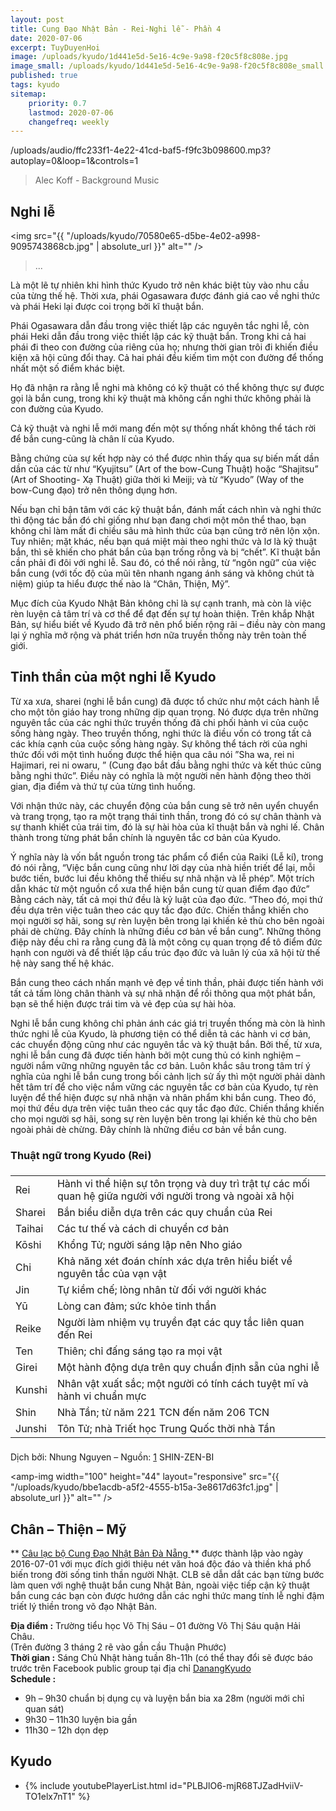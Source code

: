 ```yaml
---
layout: post
title: Cung Đạo Nhật Bản - Rei-Nghi lễ - Phần 4
date: 2020-07-06
excerpt: TuyDuyenHoi
image: /uploads/kyudo/1d441e5d-5e16-4c9e-9a98-f20c5f8c808e.jpg
image_small: /uploads/kyudo/1d441e5d-5e16-4c9e-9a98-f20c5f8c808e_small.jpg
published: true
tags: kyudo
sitemap:
    priority: 0.7
    lastmod: 2020-07-06
    changefreq: weekly
---
```


<p>/uploads/audio/ffc233f1-4e22-41cd-baf5-f9fc3b098600.mp3?autoplay=0&loop=1&controls=1</p>
<blockquote>Alec Koff - Background Music</blockquote>

## Nghi lễ

<span class="image fit"><img src="{{ "/uploads/kyudo/70580e65-d5be-4e02-a998-9095743868cb.jpg" | absolute_url }}" alt="" /></span>
<blockquote>...</blockquote>

Là một lẽ tự nhiên khi hình thức Kyudo trở nên khác biệt tùy vào nhu cầu của từng thế hệ. Thời  xưa, phái Ogasawara được đánh giá cao về nghi thức và phái Heki lại được coi trọng bởi kĩ thuật bắn.

Phái Ogasawara dẫn đầu trong việc thiết lập các nguyên tắc nghi lễ, còn phái Heki dẫn đầu trong việc thiết lập các kỹ thuật bắn. Trong khi cả hai phái đi theo con đường của riêng của họ;  nhưng thời gian trôi đi khiến điều kiện xã hội cũng đổi thay. Cả hai phái đều kiếm tìm một con đường để thống nhất một số điểm khác biệt.

Họ đã nhận ra rằng lễ nghi mà không có kỹ thuật có thể không thực sự được gọi là bắn cung, trong khi kỹ thuật mà không cần nghi thức không phải là con đường của Kyudo.

Cả kỹ thuật và nghi lễ mới mang đến một sự thống nhất không thể tách rời để bắn cung-cũng là chân lí của Kyudo.

Bằng chứng của sự kết hợp này có thể được nhìn thấy qua sự biến mất dần dần của các từ như “Kyujitsu” (Art of the bow-Cung Thuật) hoặc “Shajitsu” (Art of Shooting- Xạ Thuật) giữa  thời kì Meiji; và từ “Kyudo” (Way of the bow-Cung đạo) trở nên thông dụng hơn.

Nếu bạn chỉ bận tâm với các kỹ thuật bắn, đánh mất cách nhìn và nghi thức thì động tác bắn đó chỉ giống như bạn đang chơi một môn thể thao, bạn không chỉ làm mất đi chiều sâu mà hình thức của bạn cũng trở nên lộn xộn. Tuy nhiên; mặt khác, nếu bạn quá miệt mài theo nghi thức và lơ là kỹ thuật bắn, thì sẽ khiến cho phát bắn của bạn trống rỗng và bị “chết”. Kĩ thuật bắn cần phải đi đôi với nghi lễ. Sau đó, có thể nói rằng, từ “ngôn ngữ” của việc bắn cung (với tốc độ của mũi tên nhanh ngang ánh sáng và không chút tà niệm) giúp ta hiểu được thế nào là “Chân, Thiện, Mỹ”.

Mục đích của Kyudo Nhật Bản không chỉ là sự cạnh tranh, mà còn là việc rèn luyện cả tâm trí và cơ thể để đạt đến sự tự hoàn thiện. Trên khắp Nhật Bản, sự hiểu biết về Kyudo đã trở nên phổ biến rộng rãi – điều này còn mang lại ý nghĩa mở rộng và phát triển hơn nữa truyền thống này trên toàn thế giới.

## Tinh thần của một nghi lễ Kyudo
Từ xa xưa, sharei (nghi lễ bắn cung) đã được tổ chức như một cách hành lễ cho một tôn giáo hay trong những dịp quan trọng. Nó được dựa trên những nguyên tắc của các nghi thức truyền thống đã chi phối hành vi của cuộc sống hàng ngày. Theo truyền thống, nghi thức là điều vốn có trong tất cả các khía cạnh của cuộc sống hàng ngày. Sự không thể tách rời của nghi thức đối với một tình huống được thể hiện qua câu nói ”Sha wa, rei ni Hajimari, rei ni owaru, ” (Cung đạo bắt đầu bằng nghi thức và kết thúc cũng bằng nghi thức”. Điều này có nghĩa là một người nên hành động theo thời gian, địa điểm và thứ tự của từng tình huống.

Với nhận thức này, các chuyển động của bắn cung sẽ trở nên uyển chuyển và trang trọng, tạo ra một trạng thái tinh thần, trong đó có sự chân thành và sự thanh khiết của trái tim, đó là sự hài hòa của kĩ thuật bắn và nghi lế. Chân thành trong từng phát bắn chính là nguyên tắc cơ bản của Kyudo.

Ý nghĩa này là vốn bắt nguồn trong tác phẩm cổ điển của Raiki (Lễ kí), trong đó nói rằng, “Việc bắn cung cũng như lời dạy của nhà hiền triết để lại, mỗi bước tiến, bước lui đều không thể thiếu sự nhã nhặn và lễ phép”. Một trích dẫn khác từ một nguồn cổ xưa thể hiện bắn cung từ quan điểm đạo đức” Bằng cách này, tất cả mọi thứ đều là kỷ luật của đạo đức. “Theo đó, mọi thứ đều dựa trên việc tuân theo các quy tắc đạo đức. Chiến thắng khiến cho mọi người sợ hãi, song sự rèn luyện bên trong lại khiến kẻ thù cho bên ngoài phải dè chừng. Đây chính là những điều cơ bản về bắn cung”. Những thông điệp này đều chỉ ra rằng cung đã là một công cụ quan trọng để tô điểm đức hạnh con người và để thiết lập cấu trúc đạo đức và luân lý của xã hội từ thế hệ này sang thế hệ khác.

Bắn cung theo cách nhấn mạnh vẻ đẹp về tinh thần, phải được tiến hành với tất cả tấm lòng chân thành và sự nhã nhặn để rồi thông qua một phát bắn, bạn sẽ thể hiện được trái tim và vẻ đẹp của sự hài hòa.

Nghi lễ bắn cung không chỉ phản ánh các giá trị truyền thống mà còn là hình thức nghi lễ của Kyudo, là phương tiện có thể diễn tả các hành vi cơ bản, các chuyển động cũng như các nguyên tắc và kỹ thuật bắn. Bởi thế, từ xưa, nghi lễ bắn cung đã được tiến hành bởi một cung thủ có kinh nghiệm – người nắm vững những nguyên tắc cơ bản. Luôn khắc sâu trong tâm  trí ý nghĩa của nghi lễ bắn cung trong bối cảnh lịch sử ấy thì một người phải dành hết tâm trí để cho việc nắm vững các nguyên tắc cơ bản của Kyudo, tự rèn luyện để thể hiện được sự nhã nhặn và nhân phẩm khi bắn cung. Theo đó, mọi thứ đều dựa trên việc tuân theo các quy tắc đạo đức. Chiến thắng khiến cho mọi người sợ hãi, song sự rèn luyện bên trong lại khiến kẻ thù cho bên ngoài phải dè chừng. Đây chính là những điều cơ bản về bắn cung.

<h3>Thuật ngữ trong Kyudo (Rei)</h3>
<div class="table-wrapper">
    <table class="alt">
        <thead>
            <tr>
                <td colspan="2"></td>
            </tr>
        </thead>
        <tbody>
            <tr>
                <td>Rei</td>
                <td>Hành vi thể hiện sự tôn trọng và duy trì trật tự các mối quan hệ giữa người với người trong và ngoài xã hội</td>
            </tr>
            <tr>
                <td>Sharei</td>
                <td>Bắn biểu diễn dựa trên các quy chuẩn của Rei</td>
            </tr>
            <tr>
                <td>Taihai</td>
                <td>Các tư thế và cách di chuyển cơ bản</td>
            </tr>
            <tr>
                <td>Kōshi</td>
                <td>Khổng Tử; người sáng lập nên Nho giáo</td>
            </tr>
            <tr>
                <td>Chi</td>
                <td>Khả năng xét đoán chính xác dựa trên hiểu biết về nguyên tắc của vạn vật</td>
            </tr>
            <tr>
                <td>Jin</td>
                <td>Tự kiềm chế; lòng nhân từ đối với người khác</td>
            </tr>
            <tr>
                <td>Yū</td>
                <td>Lòng can đảm; sức khỏe tinh thần</td>
            </tr>
            <tr>
                <td>Reike</td>
                <td>Người làm nhiệm vụ truyền đạt các quy tắc liên quan đến Rei</td>
            </tr>
            <tr>
                <td>Ten</td>
                <td>Thiên; chỉ đấng sáng tạo ra mọi vật</td>
            </tr>
            <tr>
                <td>Girei</td>
                <td>Một hành động dựa trên quy chuẩn định sẵn của nghi lễ</td>
            </tr>
            <tr>
                <td>Kunshi</td>
                <td>Nhân vật xuất sắc; một người có tính cách tuyệt mĩ và hành vi chuẩn mực</td>
            </tr>
            <tr>
                <td>Shin</td>
                <td>Nhà Tần; từ năm 221 TCN đến năm 206 TCN</td>
            </tr>
            <tr>
                <td>Junshi</td>
                <td>Tôn Tử; nhà Triết học Trung Quốc thời nhà Tần</td>
            </tr>
        </tbody>
        <tfoot>
            <tr>
                <td colspan="2"></td>
            </tr>
        </tfoot>
    </table>
</div>

Dịch bởi: Nhung Nguyen – Nguồn: [1](http://www.ikyf.org) SHIN-ZEN-BI

<span><amp-img width="100" height="44" layout="responsive" src="{{ "/uploads/kyudo/bbe1acdb-a5f2-4555-b15a-3e8617d63fc1.jpg" | absolute_url }}" alt="" /></span>
## Chân – Thiện – Mỹ

** <a target="_blank" href="https://www.facebook.com/groups/1204167899593509" > Câu lạc bộ Cung Đạo Nhật Bản Đà Nẵng </a>** được thành lập vào ngày 2016-07-01 với mục đích giới thiệu nét văn hoá độc đáo và thiền khá phổ biến trong đời sống tinh thần người Nhật. CLB sẽ dẫn dắt các bạn từng bước làm quen với nghệ thuật bắn cung Nhật Bản, ngoài việc tiếp cận kỹ thuật bắn cung các bạn còn được hướng dẫn các nghi thức mang tính lễ nghi đậm triết lý thiền trong võ đạo Nhật Bản.

**Địa điểm :** Trường tiểu học Võ Thị Sáu – 01 đường Võ Thị Sáu quận Hải Châu. 
<br/>(Trên đường 3 tháng 2 rẽ vào gần cầu Thuận Phước)<br/>
**Thời gian :** Sáng Chủ Nhật hàng tuần 8h-11h (có thể thay đổi sẽ được báo trước trên Facebook public group tại địa chỉ <a target="_blank" href="https://www.facebook.com/groups/1204167899593509" > DanangKyudo</a><br/>
**Schedule :**
- 9h – 9h30 chuẩn bị dụng cụ và luyện bắn bia xa 28m (người mới chỉ quan sát)
- 9h30 – 11h30 luyện bia gần
- 11h30 – 12h dọn dẹp

<h2>Kyudo</h2>
<div>
    <ul>
        <li>
            {% include youtubePlayerList.html id="PLBJlO6-mjR68TJZadHviiV-TO1elx7nT1" %}
        </li>
    </ul>
</div>
